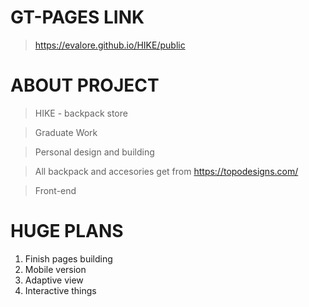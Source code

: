 # GT-PAGES LINK
> https://evalore.github.io/HIKE/public

# ABOUT PROJECT
> HIKE - backpack store

> Graduate Work

> Personal design and building

> All backpack and accesories get from https://topodesigns.com/

> Front-end

# HUGE PLANS
1. Finish pages building
2. Mobile version
3. Adaptive view
4. Interactive things